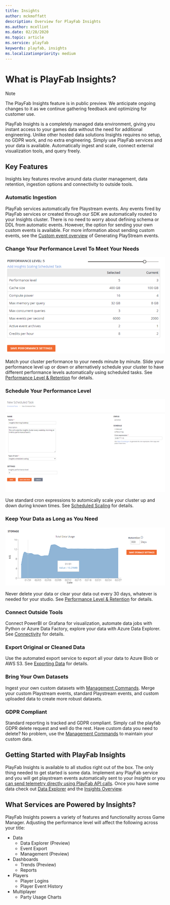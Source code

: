 ```yaml
---
title: Insights
author: mckmoffatt
description: Overview for PlayFab Insights
ms.author: mcelliot
ms.date: 02/28/2020
ms.topic: article
ms.service: playfab
keywords: playfab, insights
ms.localizationpriority: medium
---
```

# What is PlayFab Insights?

> [!NOTE] 
> The PlayFab Insights feature is in public preview. We anticipate ongoing changes to it as we continue gathering feedback and optimizing for customer use.

PlayFab Insights is a completely managed data environment, giving you instant access to your games data without the need for additional engineering. Unlike other hosted data solutions Insights requires no setup, no GDPR work, and no extra engineering. Simply use PlayFab services and your data is available. Automatically ingest and scale, connect external visualization tools, and query freely. 

## Key Features
Insights key features revolve around data cluster management, data retention, ingestion options and connectivity to outside tools.

### Automatic Ingestion
PlayFab services automatically fire Playstream events. Any events fired by PlayFab services or created through our SDK are automatically routed to your Insights cluster. There is no need to worry about defining schema or DDL from automatic events. However, the option for sending your own custom events is available. For more information about sending custom events, see the [Custom event overview](../analytics/metrics/playstream-events.md#custom-event-overview) of Generating PlayStream events. 

### Change Your Performance Level To Meet Your Needs
![Insights Slider](data-explorer/media/insights-slider.png)

Match your cluster performance to your needs minute by minute. Slide your performance level up or down or alternatively schedule your cluster to have different performance levels automatically using scheduled tasks. See [Performance Level & Retention](performance-retention.md) for details.

### Schedule Your Performance Level
![Scheduled Scaling](data-explorer/media/insights-schedule.png)

Use standard cron expressions to automically scale your cluster up and down during known times. See [Scheduled Scaling](scheduled-scaling.md) for details.

### Keep Your Data as Long as You Need
![Storage and Retention](data-explorer/media/insights-retention.png)

Never delete your data or clear your data out every 30 days, whatever is needed for your studio. See [Performance Level & Retention](performance-retention.md) for details.

### Connect Outside Tools
Connect PowerBI or Grafana for visualization, automate data jobs with Python or Azure Data Factory, explore your data with Azure Data Explorer.  See [Connectivity](connectivity/index.md) for details.

### Export Original or Cleaned Data
Use the automated export service to export all your data to Azure Blob or AWS S3. See [Exporting Data](export.md) for details.

### Bring Your Own Datasets
Ingest your own custom datasets with [Management Commands](management-commands.md). Merge your custom Playstream events, standard Playstream events, and custom uploaded data to create more robust datasets.

### GDPR Compliant
Standard reporting is tracked and GDPR compliant. Simply call the playfab GDPR delete request and well do the rest. Have custom data you need to delete? No problem, use the [Management Commands](management-commands.md) to maintain your custom data.

## Getting Started with PlayFab Insights
PlayFab Insights is available to all studios right out of the box. The only thing needed to get started is some data. Implement any PlayFab service and you will get playstream events automatically sent to your *Insights* or you [can send telemetry directly using PlayFab API calls](xref:titleid.playfabapi.com.events.playstreamevents). Once you have some data check out [Data Explorer](data-explorer/quickstart.md) and the [Insights Overview](index.yml).

## What Services are Powered by Insights?
PlayFab Insights powers a variety of features and functionality across Game Manager. Adjusting the performance level will affect the following across your title:
* Data
  * Data Explorer (Preview)
  * Event Export
  * Management (Preview)
* Dashboards
  * Trends (Preview)
  * Reports
* Players
  * Player Logins
  * Player Event History
* Multiplayer
  * Party Usage Charts
